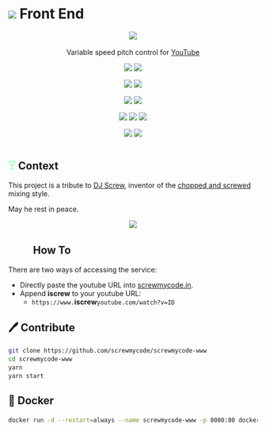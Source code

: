 # <img width=25 src="https://raw.githubusercontent.com/screwmycode/screwmycode-www/master/src/components/icons/SCRW_KSET.svg"> Front End

<p align=center>
  <a href="https://screwmycode.in/"><img width=100 src="https://raw.githubusercontent.com/screwmycode/screwmycode-www/master/src/components/icons/SCRW_KSET.svg"></a>
</p>

<p align=center>
  Variable speed pitch control for <a href="https://www.youtube.com/">YouTube</a>
</p>

<p align=center>
  <a href="https://github.com/screwmycode/screwmycode-www"><img src="https://img.shields.io/github/stars/screwmycode/screwmycode-www?label=git"></a>
  <img src="https://img.shields.io/github/license/screwmycode/screwmycode-www">
</p>

<p align=center>
  <img src="https://img.shields.io/github/languages/count/screwmycode/screwmycode-www">
  <img src="https://img.shields.io/github/languages/top/screwmycode/screwmycode-www">
</p>

<p align=center>
  <img src="https://img.shields.io/github/v/release/screwmycode/screwmycode-www">
  <img src="https://api.codeclimate.com/v1/badges/43b9b1c5b6357b7a10fa/maintainability" />
</p>

<p align=center>
  <img src="https://img.shields.io/david/screwmycode/screwmycode-www">
  <img src="https://img.shields.io/david/dev/screwmycode/screwmycode-www">
  <img src="https://img.shields.io/snyk/vulnerabilities/github/screwmycode/screwmycode-www">
</p>

<p align=center>
  <img src="https://img.shields.io/badge/ci-github--actions-yellowgreen">
  <img src="https://img.shields.io/badge/cd-docker-yellowgreen">
</p>

## <img width="15px" src="src/components/icons/SCRW_CHAMP.svg" /> Context

This project is a tribute to [DJ Screw](https://en.wikipedia.org/wiki/DJ_Screw),
inventor of the
[chopped and screwed](https://en.wikipedia.org/wiki/Chopped_and_screwed) mixing style.

May he rest in peace.

<p align=center>
  <img src="https://upload.wikimedia.org/wikipedia/en/7/7d/DJ_Screw.jpeg">
</p>

## <img height=15 src="src/components/icons/SCRW_SHARE_TXT.svg" /> How To

There are two ways of accessing the service:

- Directly paste the youtube URL into [screwmycode.in](https://screwmycode.in/).
- Append **iscrew** to your youtube URL:
  - `https://www.`**iscrew**`youtube.com/watch?v=ID`

## 🖊 Contribute

```bash
git clone https://github.com/screwmycode/screwmycode-www
cd screwmycode-www
yarn
yarn start
```

## 🐳 Docker

```bash
docker run -d --restart=always --name screwmycode-www -p 8080:80 docker.pkg.github.com/screwmycode/screwmycode-www/screwmycode-www:latest
```
